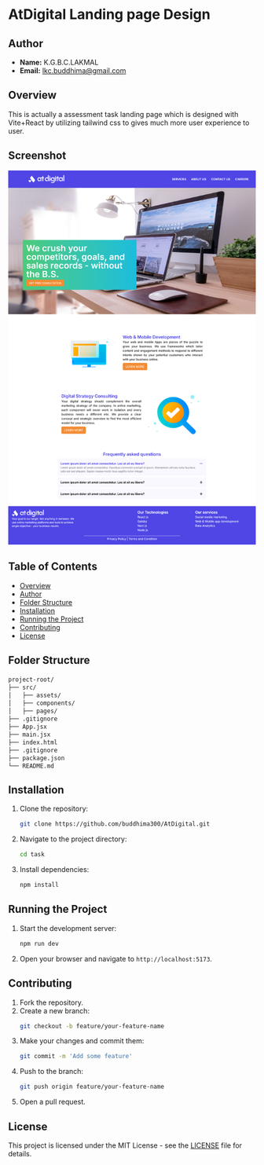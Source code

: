 # AtDigital Landing page Design

## Author

- **Name:** K.G.B.C.LAKMAL
- **Email:** lkc.buddhima@gmail.com

## Overview

This is actually a assessment task landing page which is designed with Vite+React by utilizing tailwind css to gives much more user experience to user.

## Screenshot

![Landing Page Screenshot](screenshots\screenshot.png)

## Table of Contents

- [Overview](#overview)
- [Author](#author)
- [Folder Structure](#folder-structure)
- [Installation](#installation)
- [Running the Project](#running-the-project)
- [Contributing](#contributing)
- [License](#license)

## Folder Structure

```
project-root/
├── src/
│   ├── assets/
│   ├── components/
│   ├── pages/
├── .gitignore
├── App.jsx
├── main.jsx
├── index.html
├── .gitignore
├── package.json
└── README.md
```

## Installation

1. Clone the repository:
   ```sh
   git clone https://github.com/buddhima300/AtDigital.git
   ```
2. Navigate to the project directory:
   ```sh
   cd task
   ```
3. Install dependencies:
   ```sh
   npm install
   ```

## Running the Project

1. Start the development server:
   ```sh
   npm run dev
   ```
2. Open your browser and navigate to `http://localhost:5173`.

## Contributing

1. Fork the repository.
2. Create a new branch:
   ```sh
   git checkout -b feature/your-feature-name
   ```
3. Make your changes and commit them:
   ```sh
   git commit -m 'Add some feature'
   ```
4. Push to the branch:
   ```sh
   git push origin feature/your-feature-name
   ```
5. Open a pull request.

## License

This project is licensed under the MIT License - see the [LICENSE](LICENSE) file for details.
